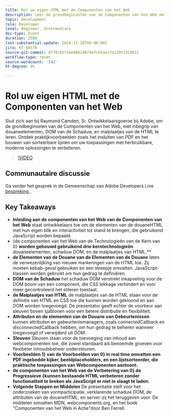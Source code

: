 ```yaml
---
title: Rol uw eigen HTML met de Componenten van het Web
description: Leer de grondbeginselen van de Componenten van het Web met Raymond Camden, Sr. Ontwikkelaarsgoeroe bij Adobe, met inbegrip van douaneelementen, Schaduw DOM, en de malplaatjes van HTML, met praktische voorbeelden zoals het inbedden van PDF en het bouwen van sorteerbare lijsten om uw toepassingen te verbeteren.
topic: Development
role: Developer
level: Beginner, Intermediate
doc-type: Event
duration: 2580
last-substantial-update: 2024-11-26T00:00:00Z
jira: KT-16579
source-git-commit: 8770c8172ee90524079efc65aec7e129f1d1d031
workflow-type: tm+mt
source-wordcount: '343'
ht-degree: 0%

---
```



# Rol uw eigen HTML met de Componenten van het Web

Sluit zich aan bij Raymond Camden, Sr. Ontwikkelaarsgoeroe bij Adobe, om de grondbeginselen van de Componenten van het Web, met inbegrip van douaneelementen, DOM van de Schaduw, en malplaatjes van de HTML te leren. Ontdek praktijkvoorbeelden zoals het insluiten van PDF en het bouwen van sorteerbare lijsten om uw toepassingen met herbruikbare, moderne oplossingen te verbeteren.

>[!VIDEO](https://video.tv.adobe.com/v/3440406/?learn=on&enablevpops)

## Communautaire discussie

Ga verder het gesprek in de Gemeenschap van Adobe Developers Live [&#x200B; bespreking &#x200B;](https://adobe.ly/48PRE63).

## Key Takeaways

* **Inleiding aan de componenten van het Web van de Componenten van het Web** staat ontwikkelaars toe om de elementen van de douaneHTML met hun eigen blik en interactiviteit tot stand te brengen, die gebruikend JavaScript worden bepaald.
* {de componenten van het Web van de Technologieën van de Kern van 0} **worden gebouwd gebruikend drie kerntechnologieën** douaneelementen, schaduw DOM, en de malplaatjes van HTML.**
* **de Elementen van de Douane van de Elementen van de Douane** laten de verwezenlijking van nieuwe markeringen van de HTML toe. Zij moeten kebab-geval gebruiken en een streepje omvatten. JavaScript-klassen worden gebruikt om hun gedrag te definiëren.
* **DOM van de Schaduw** het schaduw DOM verstrekt inkapseling voor de DOM boom van een component, die CSS lekkage verhindert en voor meer gecontroleerd het stileren toestaat.
* **de Malplaatjes van HTML** de malplaatjes van de HTML staan voor de definitie van HTML en CSS toe die kunnen worden gekloond en aan DOM worden toegevoegd. De presentator geeft echter de voorkeur aan sleuven boven sjablonen voor een betere distributie en flexibiliteit.
* **Attributen en de elementen van de Douane van Gebeurtenissen** kunnen attributen en gebeurtenismanagers, zoals connectedCallback en disconnectedCallback hebben, om hun gedrag te beheren wanneer toegevoegd of verwijderd uit DOM.
* **Sleuven** Sleuven staan voor de toevoeging van inhoud aan webcomponenten toe, die zowel standaard als benoemde groeven voor flexibeler inhoudsbeheer ondersteunen.
* **Voorbeelden 1&rbrace; van de Voorbeelden van 0&rbrace; in real time omvatten een PDF ingebedde kijker, beeldplaceholders, en een lijstsorteerder, die praktische toepassingen van Webcomponenten aantoont.**
* **de componenten van het Web van de Verbetering van 0&rbrace; de Progressieve &lbrace;kunnen bestaande HTML verbeteren zonder functionaliteit te breken als JavaScript er niet in slaagt te laden.**
* **Volgende Stappen en Middelen** De presentatie stelt voor het onderzoeken van vormparticipatie, verklarende schaduw DOM, de attributen van de douaneHTML, en server-zij het teruggeven voor. De middelen omvatten MDN, webcomponents.org, en het boek &quot;Componenten van het Web in Actie&quot;door Ben Farrell.